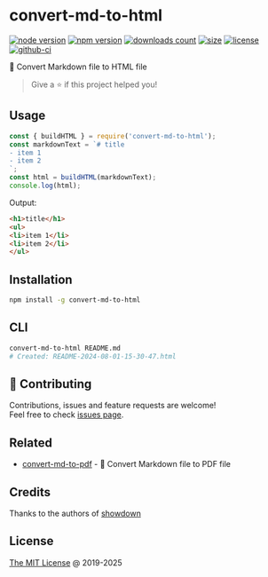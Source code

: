 # convert-md-to-html

[![node version](https://img.shields.io/node/v/convert-md-to-html.svg)](https://www.npmjs.com/package/convert-md-to-html)
[![npm version](https://badge.fury.io/js/convert-md-to-html.svg)](https://badge.fury.io/js/convert-md-to-html)
[![downloads count](https://img.shields.io/npm/dt/convert-md-to-html.svg)](https://www.npmjs.com/package/convert-md-to-html)
[![size](https://packagephobia.com/badge?p=convert-md-to-html)](https://packagephobia.com/result?p=convert-md-to-html)
[![license](https://img.shields.io/npm/l/convert-md-to-html.svg)](https://piecioshka.mit-license.org)
[![github-ci](https://github.com/piecioshka/convert-md-to-html/actions/workflows/testing.yml/badge.svg)](https://github.com/piecioshka/convert-md-to-html/actions/workflows/testing.yml)

🔨 Convert Markdown file to HTML file

> Give a ⭐️ if this project helped you!

## Usage

```js
const { buildHTML } = require('convert-md-to-html');
const markdownText = `# title
- item 1
- item 2
`;
const html = buildHTML(markdownText);
console.log(html);
```

Output:

```html
<h1>title</h1>
<ul>
<li>item 1</li>
<li>item 2</li>
</ul>
```

## Installation

```bash
npm install -g convert-md-to-html
```

## CLI

```bash
convert-md-to-html README.md
# Created: README-2024-08-01-15-30-47.html
```

## 🤝 Contributing

Contributions, issues and feature requests are welcome!<br />
Feel free to check [issues page](/issues/).

## Related

- [convert-md-to-pdf](https://github.com/piecioshka/convert-md-to-pdf) - 🔨 Convert Markdown file to PDF file

## Credits

Thanks to the authors of [showdown](https://github.com/showdownjs/showdown)

## License

[The MIT License](https://piecioshka.mit-license.org) @ 2019-2025
